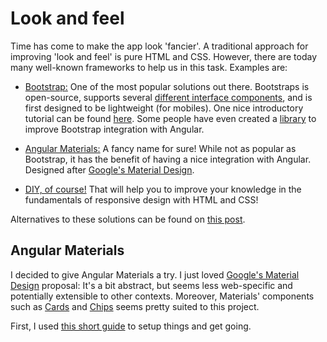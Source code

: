# Look and feel
Time has come to make the app look 'fancier'. A traditional approach for improving 'look and feel' is pure HTML and CSS. However, there are today many well-known frameworks to help us in this task. Examples are:

- [Bootstrap:](https://getbootstrap.com/) One of the most popular solutions out there. Bootstraps is open-source, supports several [different interface components](https://getbootstrap.com/docs/4.0/components), and is first designed to be lightweight (for mobiles). One nice introductory tutorial can be found [here](https://getbootstrap.com/docs/4.0/components). Some people have even created a [library](https://ng-bootstrap.github.io/#/home) to improve Bootstrap integration with Angular.

- [Angular Materials:](https://material.angular.io/) A fancy name for sure! While not as popular as Bootstrap, it has the benefit of having a nice integration with Angular. Designed after [Google's Material Design](https://en.wikipedia.org/wiki/Material_Design).

- [DIY, of course!](https://www.taniarascia.com/you-dont-need-a-framework/) That will help you to improve your knowledge in the fundamentals of responsive design with HTML and CSS!

Alternatives to these solutions can be found on [this post](https://hackr.io/blog/top-bootstrap-alternatives).

## Angular Materials
I decided to give Angular Materials a try. I just loved [Google's Material Design](https://en.wikipedia.org/wiki/Material_Design) proposal: It's a bit abstract, but seems less web-specific and potentially extensible to other contexts. Moreover, Materials' components such as [Cards](https://material.angular.io/components/card/examples) and [Chips](https://material.angular.io/components/chips/overview) seems pretty suited to this project.

First, I used [this short guide](https://material.angular.io/guide/getting-started) to setup things and get going.
